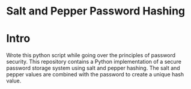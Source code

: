 # Salt and Pepper Password Hashing

# Intro

Wrote this python script while going over the principles of password security. This repository contains a Python
implementation of a secure password storage system using salt and pepper hashing. The salt and pepper values are 
combined with the password to create a unique hash value.